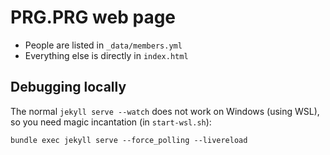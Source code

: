 # PRG.PRG web page

* People are listed in `_data/members.yml`
* Everything else is directly in `index.html`

## Debugging locally

The normal `jekyll serve --watch` does not work on Windows (using WSL), so you need magic incantation (in `start-wsl.sh`):

```
bundle exec jekyll serve --force_polling --livereload
```
